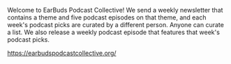 Welcome to EarBuds Podcast Collective! We send a weekly newsletter that contains a theme and five podcast episodes on that theme, and each week's podcast picks are curated by a different person. Anyone can curate a list. We also release a weekly podcast episode that features that week's podcast picks.

https://earbudspodcastcollective.org/
